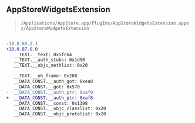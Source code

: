 ## AppStoreWidgetsExtension

> `/Applications/AppStore.app/PlugIns/AppStoreWidgetsExtension.appex/AppStoreWidgetsExtension`

```diff

-10.0.80.2.1
+10.0.87.0.0
   __TEXT.__text: 0x5fc64
   __TEXT.__auth_stubs: 0x1d50
   __TEXT.__objc_methlist: 0x20

   __TEXT.__eh_frame: 0x208
   __DATA_CONST.__auth_got: 0xea8
   __DATA_CONST.__got: 0x570
-  __DATA_CONST.__auth_ptr: 0xaf0
+  __DATA_CONST.__auth_ptr: 0xaf8
   __DATA_CONST.__const: 0x1198
   __DATA_CONST.__objc_classlist: 0x20
   __DATA_CONST.__objc_protolist: 0x20

```
